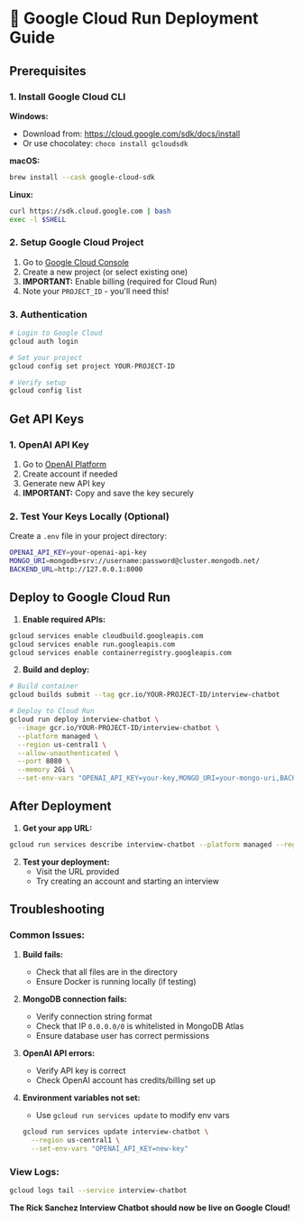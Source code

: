 # 🚀 Google Cloud Run Deployment Guide

## Prerequisites

### 1. Install Google Cloud CLI

**Windows:**

- Download from: https://cloud.google.com/sdk/docs/install
- Or use chocolatey: `choco install gcloudsdk`

**macOS:**

```bash
brew install --cask google-cloud-sdk
```

**Linux:**

```bash
curl https://sdk.cloud.google.com | bash
exec -l $SHELL
```

### 2. Setup Google Cloud Project

1. Go to [Google Cloud Console](https://console.cloud.google.com)
2. Create a new project (or select existing one)
3. **IMPORTANT:** Enable billing (required for Cloud Run)
4. Note your `PROJECT_ID` - you'll need this!

### 3. Authentication

```bash
# Login to Google Cloud
gcloud auth login

# Set your project
gcloud config set project YOUR-PROJECT-ID

# Verify setup
gcloud config list
```

## Get API Keys

### 1. OpenAI API Key

1. Go to [OpenAI Platform](https://platform.openai.com/api-keys)
2. Create account if needed
3. Generate new API key
4. **IMPORTANT:** Copy and save the key securely

### 2. Test Your Keys Locally (Optional)

Create a `.env` file in your project directory:

```bash
OPENAI_API_KEY=your-openai-api-key
MONGO_URI=mongodb+srv://username:password@cluster.mongodb.net/
BACKEND_URL=http://127.0.0.1:8000
```

## Deploy to Google Cloud Run

1. **Enable required APIs:**

```bash
gcloud services enable cloudbuild.googleapis.com
gcloud services enable run.googleapis.com
gcloud services enable containerregistry.googleapis.com
```

2. **Build and deploy:**

```bash
# Build container
gcloud builds submit --tag gcr.io/YOUR-PROJECT-ID/interview-chatbot

# Deploy to Cloud Run
gcloud run deploy interview-chatbot \
  --image gcr.io/YOUR-PROJECT-ID/interview-chatbot \
  --platform managed \
  --region us-central1 \
  --allow-unauthenticated \
  --port 8080 \
  --memory 2Gi \
  --set-env-vars "OPENAI_API_KEY=your-key,MONGO_URI=your-mongo-uri,BACKEND_URL=http://localhost:8000"
```

## After Deployment

1. **Get your app URL:**

```bash
gcloud run services describe interview-chatbot --platform managed --region us-central1 --format 'value(status.url)'
```

2. **Test your deployment:**
   - Visit the URL provided
   - Try creating an account and starting an interview

## Troubleshooting

### Common Issues:

1. **Build fails:**

   - Check that all files are in the directory
   - Ensure Docker is running locally (if testing)

2. **MongoDB connection fails:**

   - Verify connection string format
   - Check that IP `0.0.0.0/0` is whitelisted in MongoDB Atlas
   - Ensure database user has correct permissions

3. **OpenAI API errors:**

   - Verify API key is correct
   - Check OpenAI account has credits/billing set up

4. **Environment variables not set:**
   - Use `gcloud run services update` to modify env vars
   ```bash
   gcloud run services update interview-chatbot \
     --region us-central1 \
     --set-env-vars "OPENAI_API_KEY=new-key"
   ```

### View Logs:

```bash
gcloud logs tail --service interview-chatbot
```

**The Rick Sanchez Interview Chatbot should now be live on Google Cloud!**
